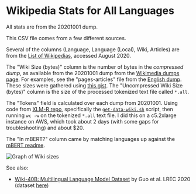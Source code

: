 # Wikipedia Stats for All Languages

All stats are from the 20201001 dump.


This CSV file comes from a few different sources.

Several of the columns (Language, Language (Local), Wiki, Articles) are from the [List of Wikipedias](https://meta.wikimedia.org/wiki/List_of_Wikipedias), accessed August 2020.

The "Wiki Size (bytes)" column is the number of bytes in the *compressed dump*, as available from the 20201001 dump from the [Wikimedia dumps page](https://dumps.wikimedia.org/). For examples, see the "pages-articles" file from the [English dump](https://dumps.wikimedia.org/enwiki/20201001/). These sizes were gathered using [this gist](https://gist.github.com/mayhewsw/c45007bdeb5d3f1391a7e03b2ac23d0d). The "Uncompressed Wiki Size (bytes)" column is the size of the processed tokenized text file called `*.all`.

The "Tokens" field is calculated over each dump from 20201001. Using code from [XLM-R repo](https://github.com/facebookresearch/XLM), specifically the [`get-data-wiki.sh`](https://github.com/facebookresearch/XLM/blob/master/get-data-wiki.sh) script, then running `wc -w` on the tokenized `*.all` text file. I did this on a c5.2xlarge instance on AWS, which took about 2 days (with some gaps for troubleshooting) and about $20.

The "In mBERT?" column came by matching languages up against the [mBERT readme](https://github.com/google-research/bert/blob/master/multilingual.md).

![Graph of Wiki sizes](wiki.png)

See also:
* [Wiki-40B: Multilingual Language Model Dataset](https://www.aclweb.org/anthology/2020.lrec-1.297/) by Guo et al. LREC 2020 (dataset [here](https://www.tensorflow.org/datasets/catalog/wiki40b))

